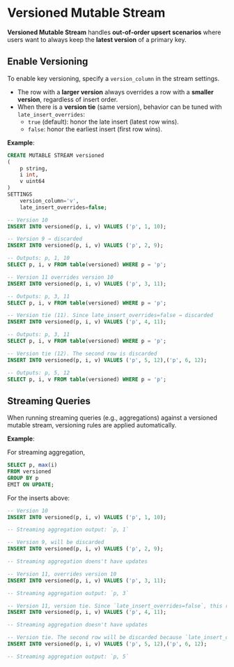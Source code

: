 # Versioned Mutable Stream

**Versioned Mutable Stream** handles **out-of-order upsert scenarios** where users want to always keep the **latest version** of a primary key.

## Enable Versioning

To enable key versioning, specify a `version_column` in the stream settings.

- The row with a **larger version** always overrides a row with a **smaller version**, regardless of insert order.
- When there is a **version tie** (same version), behavior can be tuned with `late_insert_overrides`:
  - `true` (default): honor the late insert (latest row wins).
  - `false`: honor the earliest insert (first row wins).

**Example**:

```sql
CREATE MUTABLE STREAM versioned
(
    p string,
    i int,
    v uint64
)
SETTINGS
    version_column='v',
    late_insert_overrides=false;
```

```sql
-- Version 10
INSERT INTO versioned(p, i, v) VALUES ('p', 1, 10);

-- Version 9 → discarded
INSERT INTO versioned(p, i, v) VALUES ('p', 2, 9);

-- Outputs: p, 1, 10
SELECT p, i, v FROM table(versioned) WHERE p = 'p';
```

```sql
-- Version 11 overrides version 10
INSERT INTO versioned(p, i, v) VALUES ('p', 3, 11);

-- Outputs: p, 3, 11
SELECT p, i, v FROM table(versioned) WHERE p = 'p';
```

```sql
-- Version tie (11). Since late_insert_overrides=false → discarded
INSERT INTO versioned(p, i, v) VALUES ('p', 4, 11);

-- Outputs: p, 3, 11
SELECT p, i, v FROM table(versioned) WHERE p = 'p';
```

```sql
-- Version tie (12). The second row is discarded
INSERT INTO versioned(p, i, v) VALUES ('p', 5, 12),('p', 6, 12);

-- Outputs: p, 5, 12
SELECT p, i, v FROM table(versioned) WHERE p = 'p';
```

## Streaming Queries

When running streaming queries (e.g., aggregations) against a versioned mutable stream, versioning rules are applied automatically.

**Example**:

For streaming aggregation,

```sql
SELECT p, max(i)
FROM versioned
GROUP BY p
EMIT ON UPDATE;
```

For the inserts above:
```sql
-- Version 10
INSERT INTO versioned(p, i, v) VALUES ('p', 1, 10);

-- Streaming aggregation output: `p, 1`
```

```sql
-- Version 9, will be discarded
INSERT INTO versioned(p, i, v) VALUES ('p', 2, 9);

-- Streaming aggregation doens't have updates
```

```sql
-- Version 11, overrides version 10
INSERT INTO versioned(p, i, v) VALUES ('p', 3, 11);

-- Streaming aggregation output: `p, 3`
```

```sql
-- Version 11, version tie. Since `late_insert_overrides=false`, this row will be discarded.
INSERT INTO versioned(p, i, v) VALUES ('p', 4, 11);

-- Streaming aggregation doesn't have updates
```

```sql
-- Version tie. The second row will be discarded because `late_insert_overrides=false`
INSERT INTO versioned(p, i, v) VALUES ('p', 5, 12),('p', 6, 12);

-- Streaming aggregation output: `p, 5`
```
